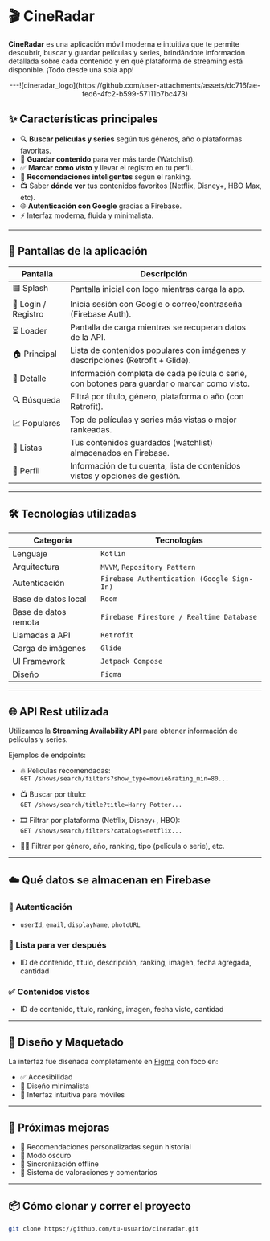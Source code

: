 # 🎬 CineRadar

**CineRadar** es una aplicación móvil moderna e intuitiva que te permite descubrir, buscar y guardar películas y series, brindándote información detallada sobre cada contenido y en qué plataforma de streaming está disponible. ¡Todo desde una sola app!

<div align="center">
  ---![cineradar_logo](https://github.com/user-attachments/assets/dc716fae-fed6-4fc2-b599-57111b7bc473)
</div>


## ✨ Características principales

- 🔍 **Buscar películas y series** según tus géneros, año o plataformas favoritas.
- 📌 **Guardar contenido** para ver más tarde (Watchlist).
- ✅ **Marcar como visto** y llevar el registro en tu perfil.
- 🧠 **Recomendaciones inteligentes** según el ranking.
- 📺 Saber **dónde ver** tus contenidos favoritos (Netflix, Disney+, HBO Max, etc).
- 🌐 **Autenticación con Google** gracias a Firebase.
- ⚡️ Interfaz moderna, fluida y minimalista.

---

## 📱 Pantallas de la aplicación

| Pantalla | Descripción |
|---------|-------------|
| 🟦 Splash | Pantalla inicial con logo mientras carga la app. |
| 🔐 Login / Registro | Iniciá sesión con Google o correo/contraseña (Firebase Auth). |
| ⏳ Loader | Pantalla de carga mientras se recuperan datos de la API. |
| 🏠 Principal | Lista de contenidos populares con imágenes y descripciones (Retrofit + Glide). |
| 🧾 Detalle | Información completa de cada película o serie, con botones para guardar o marcar como visto. |
| 🔍 Búsqueda | Filtrá por título, género, plataforma o año (con Retrofit). |
| 📈 Populares | Top de películas y series más vistas o mejor rankeadas. |
| 📂 Listas | Tus contenidos guardados (watchlist) almacenados en Firebase. |
| 👤 Perfil | Información de tu cuenta, lista de contenidos vistos y opciones de gestión. |

---

## 🛠️ Tecnologías utilizadas

| Categoría | Tecnologías |
|----------|-------------|
| Lenguaje | `Kotlin` |
| Arquitectura | `MVVM`, `Repository Pattern` |
| Autenticación | `Firebase Authentication (Google Sign-In)` |
| Base de datos local | `Room` |
| Base de datos remota | `Firebase Firestore / Realtime Database` |
| Llamadas a API | `Retrofit` |
| Carga de imágenes | `Glide` |
| UI Framework | `Jetpack Compose` |
| Diseño | `Figma` |

---

## 🌐 API Rest utilizada

Utilizamos la **Streaming Availability API** para obtener información de películas y series.

Ejemplos de endpoints:

- 🔥 Películas recomendadas:  
  `GET /shows/search/filters?show_type=movie&rating_min=80...`

- 📺 Buscar por título:  
  `GET /shows/search/title?title=Harry Potter...`

- 🎞️ Filtrar por plataforma (Netflix, Disney+, HBO):  
  `GET /shows/search/filters?catalogs=netflix...`

- 🕵️‍♂️ Filtrar por género, año, ranking, tipo (película o serie), etc.

---

## ☁️ Qué datos se almacenan en Firebase

### 🔐 Autenticación
- `userId`, `email`, `displayName`, `photoURL`

### 📌 Lista para ver después
- ID de contenido, título, descripción, ranking, imagen, fecha agregada, cantidad

### ✅ Contenidos vistos
- ID de contenido, título, ranking, imagen, fecha visto, cantidad

---

## 🎨 Diseño y Maquetado

La interfaz fue diseñada completamente en [Figma](https://www.figma.com) con foco en:

- ✅ Accesibilidad
- 🎨 Diseño minimalista
- 📱 Interfaz intuitiva para móviles

---

## 🚀 Próximas mejoras

- 🎯 Recomendaciones personalizadas según historial
- 🌙 Modo oscuro
- 🔄 Sincronización offline
- 💬 Sistema de valoraciones y comentarios

---

## 📦 Cómo clonar y correr el proyecto

```bash
git clone https://github.com/tu-usuario/cineradar.git
